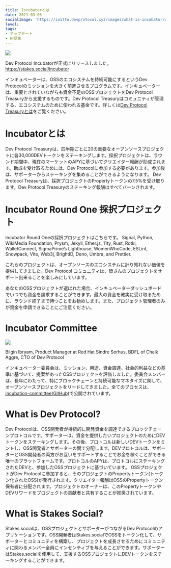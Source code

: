 ```yaml
---
title: Incubatorとは
date: 2021-03-05
socialImage: 'https://initto.devprotocol.xyz/images/what-is-incubator/what-is-incubator-jp.png'
level: 
tags:
- アップデート
- 用語集
---
```


![](/images/posts/what-is-incubator/incubator-logo.png)

Dev Protocol Incubatorが正式にリリースしました。https://stakes.social/incubator

インキュベーターは、OSSのエコシステムを持続可能にするというDev Protocolのミッションを大きく前進させるプログラムです。インキュベーターは、重要とされていながらも資金不足のOSSプロジェクトをDev Protocol Treasuryから支援するものです。Dev Protocol Treasuryはコミュニティが管理する、エコシステムのために使われる基金です。詳しくは[Dev Protocol Treasuryとは](https://initto.devprotocol.xyz/ja/posts/what-is-treasury/)をご覧ください。


# Incubatorとは 

Dev Protocol Treasuryは、四半期ごとに20の重要なオープンソースプロジェクトに各30,000DEVトークンをステーキングします。採択プロジェクトは、ラウンド期間中、現在のマーケットのAPYに基づいてクリエイター報酬が助成されます。助成を受け取るためには、Dev Protocolに参加する必要があります。参加後は、サポーターからステーキングを集めることができるようになります。
Dev Protocol Treasuryは、採択プロジェクトのPropertyトークンの7.5%を受け取ります。Dev Protocol Treasuryのステーキング報酬はすべてバーンされます。


# Incubator Round One 採択プロジェクト

Incubator Round Oneの採択プロジェクトはこちらです。
Signal, Python, WikiMedia Foundation, Prysm, Jekyll, Ether.js, 11ty, Rust, Rotki, WalletConnect, SigmaPrime’s Lighthouse, WomenWhoCode, ESLint, Snowpack, Vite, Web3j, BrightID, Deno, Umbra, and Prettier. 

これらのプロジェクトは、オープンソースのエコシステムに計り知れない価値を提供してきました。Dev Protocol コミュニティは、皆さんのプロジェクトをサポート出来ることを楽しみにしています。

あなたのOSSプロジェクトが選ばれた場合、インキュベーターダッシュボードでいつでも資金を請求することができます。最大の資金を確実に受け取るために、ラウンド終了まで待つことをお勧めします。また、プロジェクト管理者のみが資金を申請できることにご注意ください。


# Incubator Committee 

![](/images/posts/what-is-incubator/incubator-committee.png)


Bilgin Ibryam, Product Manager at Red Hat
Sindre Sorhus, BDFL of Chalk
Aggre, CTO of Dev Protocol

インキュベーター委員会は、ミッション、用途、資金調達、社会的利益などの基準に基づいて、提案があったOSSプロジェクトを評価しました。委員会メンバーは、長年にわたって、特にブロックチェーンと持続可能なマネタイズに関して、オープンソースプロジェクトをリードしてきました。全てのプロセスは、[incubation-committee(GitHub)](https://github.com/dev-protocol/incubation-committee)で公開されています。


# What is Dev Protocol?
Dev Protocolは、OSS開発者が持続的に開発資金を調達できるブロックチェーンプロトコルです。サポーターは、資金を提供したいプロジェクトのためにDEVトークンをステーキングします。その後、プロトコルは新しいDEVトークンをミントし、OSS開発者とサポーターの間で分配します。DEVプロトコルは、サポーターとOSS開発者の両方がお互いをサポートすることでお金を稼ぐことができる唯一のプラットフォームです。プロトコルのAPYは、プロトコルにステーキングされたDEVと、参加したOSSプロジェクトに基づいています。
OSSプロジェクトがDev Protocolに参加すると、そのプロジェクトのPropertyトークン(トークン化されたOSS)が発行されます。クリエイター報酬はOSSのPropertyトークン保有者に分配されます。プロジェクトのオーナーは、このPropertyトークンやDEVリワードをプロジェクトの貢献者と共有することが推奨されています。

# What is Stakes Social?
Stakes.socialは、OSSプロジェクトとサポーターがつながるDev Protocolのアプリケーションです。OSS開発者はStakes.socialでOSSをトークン化して、サポーターとコミュニティを構築し、プロジェクトを成長させるためにコミュニティに関わるメンバー全員にインセンティブを与えることができます。サポーターはStakes.socialを使用して、支援するOSSプロジェクトにDEVトークンをステーキングすることができます。
